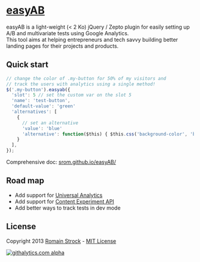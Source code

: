 # [easyAB](http://srom.github.io/easyAB/)

easyAB is a light-weight (< 2 Ko) jQuery / Zepto plugin for easily setting up A/B and multivariate tests using Google Analytics.<br>
This tool aims at helping entrepreneurs and tech savvy building better landing pages for their projects and products.

## Quick start

```javascript
// change the color of .my-button for 50% of my visitors and
// track the users with analytics using a single method!
$('.my-button').easyab({
  'slot': 5 // set the custom var on the slot 5
  'name': 'test-button',
  'default-value': 'green'
  'alternatives': [
    {
      // set an alternative
      'value': 'blue'
      'alternative': function($this) { $this.css('background-color', 'blue'); }
    }
  ],
});
```

Comprehensive doc: [srom.github.io/easyAB/](http://srom.github.io/easyAB/)

## Road map

- Add support for [Universal Analytics](https://support.google.com/analytics/answer/2790010?hl=en)
- Add support for [Content Experiment API](http://analytics.blogspot.fr/2013/06/google-analytics-becomes-robust-testing.html)
- Add better ways to track tests in dev mode

## License

Copyright 2013 [Romain Strock](https://twitter.com/_srom) - [MIT License](https://github.com/srom/easyAB/blob/master/LICENSE)

[![githalytics.com alpha](https://cruel-carlota.pagodabox.com/3b9f5baa8c54378cb668b5c1a2ede638 "githalytics.com")](http://githalytics.com/srom/easyAB)
